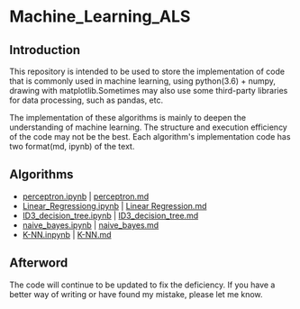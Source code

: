 # Machine_Learning_ALS
## Introduction
This repository is intended to be used to store the implementation of code that is commonly used in machine learning, using python(3.6) + numpy, drawing with matplotlib.Sometimes may also use some third-party libraries for data processing, such as pandas, etc.

The implementation of these algorithms is mainly to deepen the understanding of machine learning. The structure and execution efficiency of the code may not be the best. Each algorithm's implementation code has two format(md, ipynb) of the text.

## Algorithms
* [perceptron.ipynb](./Perceptron/perceptron.ipynb) | [perceptron.md](./Perceptron/perceptron.md)
* [Linear_Regressiong.ipynb](./LinearRegression/Linear_Regression.ipynb) | [Linear Regression.md](./LinearRegression/Linear_Regression.md) 
* [ID3_decision_tree.ipynb](./DecisionTree/ID3_decision_tree.ipynb) | [ID3_decision_tree.md](./DecisionTree/ID3_decision_tree.md)
* [naive_bayes.ipynb](./NaiveBayes/naive_bayes.ipynb) | [naive_bayes.md](./NaiveBayes/naive_bayes.md)
* [K-NN.inpynb](./KNN/KNN.ipynb) | [K-NN.md](./KNN/KNN.md)

## Afterword
The code will continue to be updated to fix the deficiency. If you have a better way of writing or have found my mistake, please let me know.

